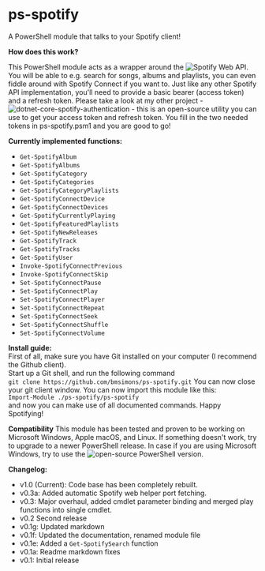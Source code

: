 ps-spotify
==========
A PowerShell module that talks to your Spotify client!

**How does this work?**  
  
This PowerShell module acts as a wrapper around the ![Spotify Web API](https://developer.spotify.com/web-api/endpoint-reference/). You will be able to e.g. search for songs, albums and playlists, you can even fiddle around with Spotify Connect if you want to. Just like any other Spotify API implementation, you'll need to provide a basic bearer (access token) and a refresh token. Please take a look at my other project - ![dotnet-core-spotify-authentication](https://github.com/bmsimons/dotnet-core-spotify-authentication) - this is an open-source utility you can use to get your access token and refresh token. You fill in the two needed tokens in ps-spotify.psm1 and you are good to go!

**Currently implemented functions:**
- `Get-SpotifyAlbum`
- `Get-SpotifyAlbums`
- `Get-SpotifyCategory`
- `Get-SpotifyCategories`
- `Get-SpotifyCategoryPlaylists`
- `Get-SpotifyConnectDevice`
- `Get-SpotifyConnectDevices`
- `Get-SpotifyCurrentlyPlaying`
- `Get-SpotifyFeaturedPlaylists`
- `Get-SpotifyNewReleases`
- `Get-SpotifyTrack`
- `Get-SpotifyTracks`
- `Get-SpotifyUser`
- `Invoke-SpotifyConnectPrevious`
- `Invoke-SpotifyConnectSkip`
- `Set-SpotifyConnectPause`
- `Set-SpotifyConnectPlay`
- `Set-SpotifyConnectPlayer`
- `Set-SpotifyConnectRepeat`
- `Set-SpotifyConnectSeek`
- `Set-SpotifyConnectShuffle`
- `Set-SpotifyConnectVolume`

**Install guide:**  
First of all, make sure you have Git installed on your computer (I recommend the Github client).  
Start up a Git shell, and run the following command  
`git clone https://github.com/bmsimons/ps-spotify.git`
You can now close your git client window. You can now import this module like this:  
`Import-Module ./ps-spotify/ps-spotify`  
and now you can make use of all documented commands. Happy Spotifying!  

**Compatibility**
This module has been tested and proven to be working on Microsoft Windows, Apple macOS, and Linux.
If something doesn't work, try to upgrade to a newer PowerShell release.
In case if you are using Microsoft Windows, try to use the ![open-source PowerShell version](https://github.com/powershell/powershell).

**Changelog:**
- v1.0 (Current): Code base has been completely rebuilt.  
- v0.3a: Added automatic Spotify web helper port fetching.  
- v0.3: Major overhaul, added cmdlet parameter binding and merged play functions into single cmdlet. 
- v0.2 Second release  
- v0.1g: Updated markdown  
- v0.1f: Updated the documentation, renamed module file  
- v0.1e: Added a `Get-SpotifySearch` function
- v0.1a: Readme markdown fixes  
- v0.1: Initial release
